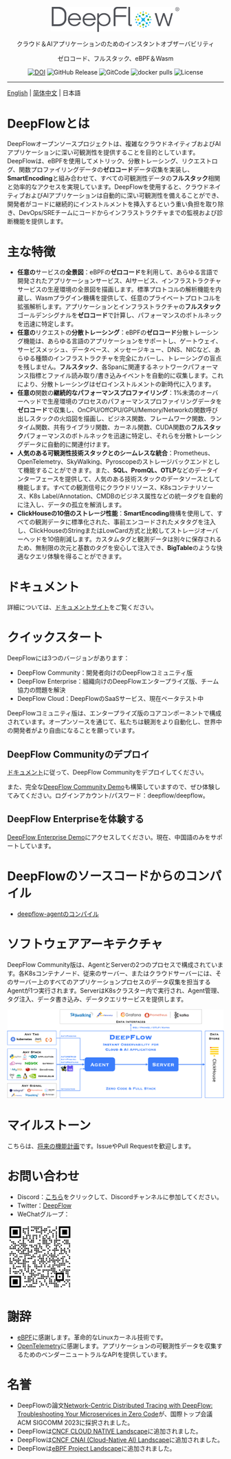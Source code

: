 <p align="center">
  <img src="./docs/deepflow-logo.png" alt="DeepFlow" width="300" />

  <p align="center">クラウド＆AIアプリケーションのためのインスタントオブザーバビリティ</p>
  <p align="center">ゼロコード、フルスタック、eBPF＆Wasm</p>
</p>
<p align="center">
    <a href="https://zenodo.org/badge/latestdoi/448599559"><img src="https://zenodo.org/badge/448599559.svg" alt="DOI"></a>
    <img alt="GitHub Release" src="https://img.shields.io/github/v/release/deepflowio/deepflow"> </a>
    <img alt="GitCode" src="https://gitcode.com/DeepFlow/deepflow/star/badge.svg"> </a>
    <img alt="docker pulls" src="https://img.shields.io/docker/pulls/deepflowce/deepflow-agent?color=green?label=docker pulls"> </a>
    <img alt="License" src="https://img.shields.io/github/license/deepflowio/deepflow?color=purple"> </a>
</p>

-------------

[English](./README.md) | [简体中文](./README-CN.md) | 日本語

# DeepFlowとは

DeepFlowオープンソースプロジェクトは、複雑なクラウドネイティブおよびAIアプリケーションに深い可観測性を提供することを目的としています。DeepFlowは、eBPFを使用してメトリック、分散トレーシング、リクエストログ、関数プロファイリングデータの**ゼロコード**データ収集を実装し、**SmartEncoding**と組み合わせて、すべての可観測性データの**フルスタック**相関と効率的なアクセスを実現しています。DeepFlowを使用すると、クラウドネイティブおよびAIアプリケーションは自動的に深い可観測性を備えることができ、開発者がコードに継続的にインストルメントを挿入するという重い負担を取り除き、DevOps/SREチームにコードからインフラストラクチャまでの監視および診断機能を提供します。

# 主な特徴

- **任意の**サービスの**全景図**：eBPFの**ゼロコード**を利用して、あらゆる言語で開発されたアプリケーションサービス、AIサービス、インフラストラクチャサービスの生産環境の全景図を描画します。標準プロトコルの解析機能を内蔵し、Wasmプラグイン機構を提供して、任意のプライベートプロトコルを拡張解析します。アプリケーションとインフラストラクチャの**フルスタック**ゴールデンシグナルを**ゼロコード**で計算し、パフォーマンスのボトルネックを迅速に特定します。
- **任意の**リクエストの**分散トレーシング**：eBPFの**ゼロコード**分散トレーシング機能は、あらゆる言語のアプリケーションをサポートし、ゲートウェイ、サービスメッシュ、データベース、メッセージキュー、DNS、NICなど、あらゆる種類のインフラストラクチャを完全にカバーし、トレーシングの盲点を残しません。**フルスタック**、各Spanに関連するネットワークパフォーマンス指標とファイル読み取り/書き込みイベントを自動的に収集します。これにより、分散トレーシングはゼロインストルメントの新時代に入ります。
- **任意の**関数の**継続的なパフォーマンスプロファイリング**：1%未満のオーバーヘッドで生産環境のプロセスのパフォーマンスプロファイリングデータを**ゼロコード**で収集し、OnCPU/OffCPU/GPU/Memory/Networkの関数呼び出しスタックの火焰図を描画し、ビジネス関数、フレームワーク関数、ランタイム関数、共有ライブラリ関数、カーネル関数、CUDA関数の**フルスタック**パフォーマンスのボトルネックを迅速に特定し、それらを分散トレーシングデータに自動的に関連付けます。
- **人気のある可観測性技術スタックとのシームレスな統合**：Prometheus、OpenTelemetry、SkyWalking、Pyroscopeのストレージバックエンドとして機能することができます。また、**SQL、PromQL、OTLP**などのデータインターフェースを提供して、人気のある技術スタックのデータソースとして機能します。すべての観測信号にクラウドリソース、K8sコンテナリソース、K8s Label/Annotation、CMDBのビジネス属性などの統一タグを自動的に注入し、データの孤立を解消します。
- **ClickHouseの10倍のストレージ性能**：**SmartEncoding**機構を使用して、すべての観測データに標準化された、事前エンコードされたメタタグを注入し、ClickHouseのStringまたはLowCard方式と比較してストレージオーバーヘッドを10倍削減します。カスタムタグと観測データは別々に保存されるため、無制限の次元と基数のタグを安心して注入でき、**BigTable**のような快適なクエリ体験を得ることができます。

# ドキュメント

詳細については、[ドキュメントサイト](https://deepflow.io/docs/?from=github)をご覧ください。

# クイックスタート

DeepFlowには3つのバージョンがあります：
- DeepFlow Community：開発者向けのDeepFlowコミュニティ版
- DeepFlow Enterprise：組織向けのDeepFlowエンタープライズ版、チーム協力の問題を解決
- DeepFlow Cloud：DeepFlowのSaaSサービス、現在ベータテスト中

DeepFlowコミュニティ版は、エンタープライズ版のコアコンポーネントで構成されています。オープンソースを通じて、私たちは観測をより自動化し、世界中の開発者がより自由になることを願っています。

## DeepFlow Communityのデプロイ

[ドキュメント](https://deepflow.io/docs/ce-install/all-in-one/?from=github)に従って、DeepFlow Communityをデプロイしてください。

また、完全な[DeepFlow Community Demo](https://ce-demo.deepflow.yunshan.net/?from=github)も構築していますので、ぜひ体験してみてください。ログインアカウント/パスワード：deepflow/deepflow。

## DeepFlow Enterpriseを体験する

[DeepFlow Enterprise Demo](https://deepflow.io/)にアクセスしてください。現在、中国語のみをサポートしています。

# DeepFlowのソースコードからのコンパイル

- [deepflow-agentのコンパイル](./agent/build.md)

# ソフトウェアアーキテクチャ

DeepFlow Community版は、AgentとServerの2つのプロセスで構成されています。各K8sコンテナノード、従来のサーバー、またはクラウドサーバーには、そのサーバー上のすべてのアプリケーションプロセスのデータ収集を担当するAgentが1つ実行されます。ServerはK8sクラスター内で実行され、Agent管理、タグ注入、データ書き込み、データクエリサービスを提供します。

![DeepFlow ソフトウェアアーキテクチャ](./docs/deepflow-architecture.png)

# マイルストーン

こちらは、[将来の機能計画](https://deepflow.io/docs/about/milestone/?from=github)です。IssueやPull Requestを歓迎します。

# お問い合わせ

- Discord：[こちら](https://discord.gg/QJ7Dyj4wWM)をクリックして、Discordチャンネルに参加してください。
- Twitter：[DeepFlow](https://twitter.com/deepflowio)
- WeChatグループ：
<img src=./docs/wechat-group-keeper.png width=30% />

# 謝辞

- [eBPF](https://ebpf.io/)に感謝します。革命的なLinuxカーネル技術です。
- [OpenTelemetry](https://opentelemetry.io/)に感謝します。アプリケーションの可観測性データを収集するためのベンダーニュートラルなAPIを提供しています。

# 名誉

- DeepFlowの論文[Network-Centric Distributed Tracing with DeepFlow: Troubleshooting Your Microservices in Zero Code](https://dl.acm.org/doi/10.1145/3603269.3604823)が、国際トップ会議ACM SIGCOMM 2023に採択されました。
- DeepFlowは<a href="https://landscape.cncf.io/?selected=deep-flow">CNCF CLOUD NATIVE Landscape</a>に追加されました。
- DeepFlowは<a href="https://landscape.cncf.io/?selected=deep-flow&group=cnai&item=cnai--model-llm-observability--deepflow">CNCF CNAI (Cloud-Native AI) Landscape</a>に追加されました。
- DeepFlowは<a href="https://ebpf.io/applications#deepflow">eBPF Project Landscape</a>に追加されました。
